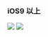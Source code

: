 ### iOS9 以上
![](http://wx1.sinaimg.cn/mw690/72aba7efgy1fll5xcct8sj20ku1120tq.jpg)
![](http://wx2.sinaimg.cn/mw690/72aba7efgy1fll5xcvmmpj20ku112jsy.jpg)
